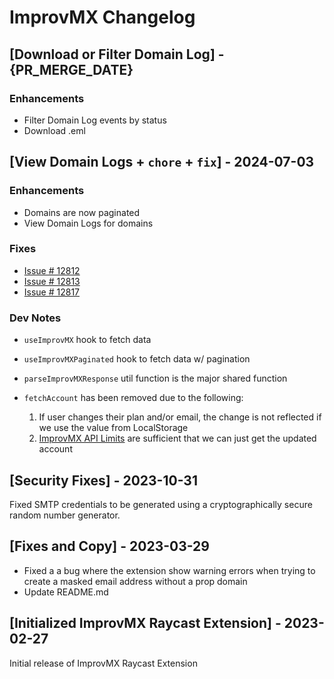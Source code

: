 # ImprovMX Changelog

## [Download or Filter Domain Log] - {PR_MERGE_DATE}

### Enhancements

- Filter Domain Log events by status
- Download .eml

## [View Domain Logs + `chore` + `fix`] - 2024-07-03

### Enhancements

- Domains are now paginated
- View Domain Logs for domains

### Fixes

- [Issue # 12812](https://github.com/raycast/extensions/issues/12812)
- [Issue # 12813](https://github.com/raycast/extensions/issues/12813)
- [Issue # 12817](https://github.com/raycast/extensions/issues/12817)

### Dev Notes

- `useImprovMX` hook to fetch data
- `useImprovMXPaginated` hook to fetch data w/ pagination
- `parseImprovMXResponse` util function is the major shared function
- `fetchAccount` has been removed due to the following:

    1. If user changes their plan and/or email, the change is not reflected if we use the value from LocalStorage
    2. [ImprovMX API Limits](https://help.improvmx.com/getting-started/improvmx-api-rate-limits) are sufficient that we can just get the updated account

## [Security Fixes] - 2023-10-31

Fixed SMTP credentials to be generated using a cryptographically secure random number generator.

## [Fixes and Copy] - 2023-03-29

- Fixed a a bug where the extension show warning errors when trying to create a masked email address without a prop domain
- Update README.md

## [Initialized ImprovMX Raycast Extension] - 2023-02-27

Initial release of ImprovMX Raycast Extension
